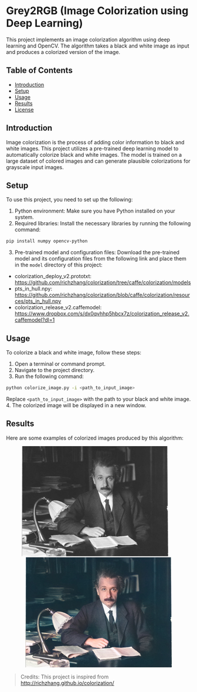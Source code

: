 # Grey2RGB (Image Colorization using Deep Learning)

This project implements an image colorization algorithm using deep learning and OpenCV. The algorithm takes a black and white image as input and produces a colorized version of the image.

## Table of Contents
- [Introduction](#introduction)
- [Setup](#setup)
- [Usage](#usage)
- [Results](#results)
- [License](#license)

## Introduction

Image colorization is the process of adding color information to black and white images. This project utilizes a pre-trained deep learning model to automatically colorize black and white images. The model is trained on a large dataset of colored images and can generate plausible colorizations for grayscale input images.

## Setup

To use this project, you need to set up the following:

1. Python environment: Make sure you have Python installed on your system.
2. Required libraries: Install the necessary libraries by running the following command:
```bash
pip install numpy opencv-python
```
3. Pre-trained model and configuration files: Download the pre-trained model and its configuration files from the following link and place them in the `model` directory of this project:
 - colorization_deploy_v2.prototxt: https://github.com/richzhang/colorization/tree/caffe/colorization/models
 - pts_in_hull.npy: https://github.com/richzhang/colorization/blob/caffe/colorization/resources/pts_in_hull.npy
 - colorization_release_v2.caffemodel: https://www.dropbox.com/s/dx0qvhhp5hbcx7z/colorization_release_v2.caffemodel?dl=1

## Usage

To colorize a black and white image, follow these steps:

1. Open a terminal or command prompt.
2. Navigate to the project directory.
3. Run the following command:
```bash
python colorize_image.py -i <path_to_input_image>
```
Replace `<path_to_input_image>` with the path to your black and white image.
4. The colorized image will be displayed in a new window.

## Results

Here are some examples of colorized images produced by this algorithm:

<!-- Original and Colorized Images -->
<p align="center">
  <img src="images/einstein.jpg" alt="Original Image" width="400" style="margin-right: 20px;" />
  <img src="images/einstein1.jpg" alt="Colorized Image" width="400" />
</p>

> Credits:
> This project is inspired from http://richzhang.github.io/colorization/
